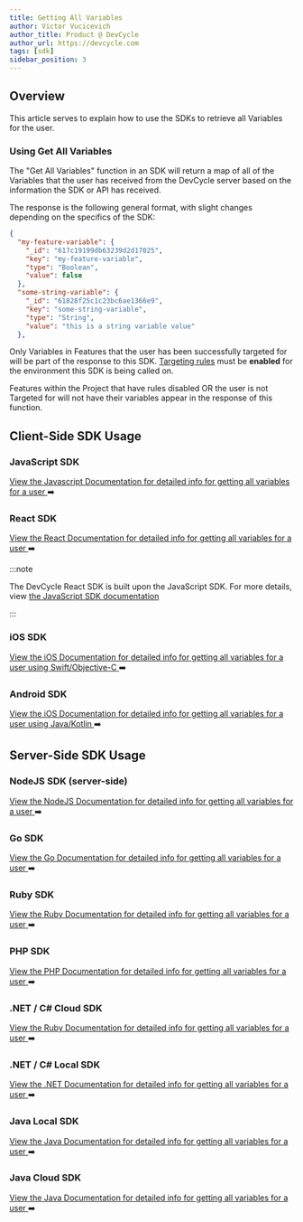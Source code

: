 ```yaml
---
title: Getting All Variables
author: Victor Vucicevich
author_title: Product @ DevCycle
author_url: https://devcycle.com
tags: [sdk]
sidebar_position: 3
---
```


## Overview

This article serves to explain how to use the SDKs to retrieve all Variables for the user. 

### Using Get All Variables

The "Get All Variables" function in an SDK will return a map of all of the Variables that the user has received from the DevCycle server based on the information the SDK or API has received. 

The response is the following general format, with slight changes depending on the specifics of the SDK:

```json
{
  "my-feature-variable": {
    "_id": "617c19199db63239d2d17025",
    "key": "my-feature-variable",
    "type": "Boolean",
    "value": false
  },
  "some-string-variable": {
    "_id": "61828f25c1c23bc6ae1366e9",
    "key": "some-string-variable",
    "type": "String",
    "value": "this is a string variable value"
  },
```

Only Variables in Features that the user has been successfully targeted for will be part of the response to this SDK. [Targeting rules](/docs/home/feature-management/features-and-variables/targeting-users) must be **enabled** for the environment this SDK is being called on.  

Features within the Project that have rules disabled OR the user is not Targeted for will not have their variables appear in the response of this function. 

## Client-Side SDK Usage

### JavaScript SDK

[View the Javascript Documentation for detailed info for getting all variables for a user ](/docs/sdk/client-side-sdks/javascript#get-all-variables) ➡️

### React SDK

[View the React Documentation for detailed info for getting all variables for a user ](/docs/sdk/client-side-sdks/react#get-all-features#getting-all-features--variables) ➡️

:::note

The DevCycle React SDK is built upon the JavaScript SDK. For more details, view [the JavaScript SDK documentation](/docs/sdk/client-side-sdks/javascript#get-all-variables)

:::

### iOS SDK

[View the iOS Documentation for detailed info for getting all variables for a user using Swift/Objective-C ](/docs/sdk/client-side-sdks/ios#get-all-features#get-all-variables) ➡️

### Android SDK

[View the iOS Documentation for detailed info for getting all variables for a user using Java/Kotlin ](/docs/sdk/client-side-sdks/android#get-all-variables) ➡️

## Server-Side SDK Usage

### NodeJS SDK (server-side)

[View the NodeJS Documentation for detailed info for getting all variables for a user ](/docs/sdk/server-side-sdks/node#getting-all-variables) ➡️

### Go SDK

[View the Go Documentation for detailed info for getting all variables for a user ](/docs/sdk/server-side-sdks/go#getting-all-variables) ➡️

### Ruby SDK

[View the Ruby Documentation for detailed info for getting all variables for a user ](/docs/sdk/server-side-sdks/ruby#getting-all-variables) ➡️

### PHP SDK

[View the PHP Documentation for detailed info for getting all variables for a user ](/docs/sdk/server-side-sdks/php#getting-all-variables) ➡️


### **.NET / C# Cloud SDK**

[View the Ruby Documentation for detailed info for getting all variables for a user ](/docs/sdk/server-side-sdks/dotnet-cloud#getting-all-variables) ➡️

### **.NET / C# Local SDK**

[View the .NET Documentation for detailed info for getting all variables for a user ](/docs/sdk/server-side-sdks/dotnet-local#getting-all-variables) ➡️

### Java Local SDK

[View the Java Documentation for detailed info for getting all variables for a user ](/docs/sdk/server-side-sdks/java-local#getting-all-variables) ➡️

### Java Cloud SDK

[View the Java Documentation for detailed info for getting all variables for a user ](/docs/sdk/server-side-sdks/java-cloud#getting-all-variables) ➡️